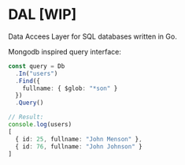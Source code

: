# DAL [WIP]

Data Accees Layer for SQL databases written in Go.

Mongodb inspired query interface:

```typescript
const query = Db
  .In("users")
  .Find({ 
    fullname: { $glob: "*son" } 
  })
  .Query()

// Result:
console.log(users) 
[  
  { id: 25, fullname: "John Menson" }, 
  { id: 76, fullname: "John Johnson" }
]
```